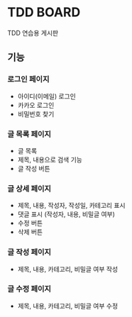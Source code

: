 # TDD BOARD
TDD 연습용 게시판

## 기능
### 로그인 페이지
- 아이디(이메일) 로그인
- 카카오 로그인
- 비밀번호 찾기

### 글 목록 페이지
- 글 목록
- 제목, 내용으로 검색 기능
- 글 작성 버튼

### 글 상세 페이지
- 제목, 내용, 작성자, 작성일, 카테고리 표시
- 댓글 표시 (작성자, 내용, 비밀글 여부)
- 수정 버튼
- 삭제 버튼

### 글 작성 페이지
- 제목, 내용, 카테고리, 비밀글 여부 작성

### 글 수정 페이지
- 제목, 내용, 카테고리, 비밀글 여부 수정
